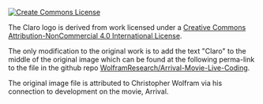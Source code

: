 [![Create Commons License](https://i.creativecommons.org/l/by-nc/4.0/88x31.png)](http://creativecommons.org/licenses/by-nc/4.0/)


The Claro logo is derived from work licensed under a [Creative Commons Attribution-NonCommercial 4.0 International License](http://creativecommons.org/licenses/by-nc/4.0/).

The only modification to the original work is to add the text "Claro" to the middle of the original image which can be
found at the following perma-link to the file in the github repo [WolframResearch/Arrival-Movie-Live-Coding](https://github.com/WolframResearch/Arrival-Movie-Live-Coding/blob/45f40667bad53ed5dc9489d31b3b2e2c7bea4aa0/ScriptLogoJpegs/OfferWeapon1.jpg).

The original image file is attributed to Christopher Wolfram via his connection to development on the movie, Arrival. 